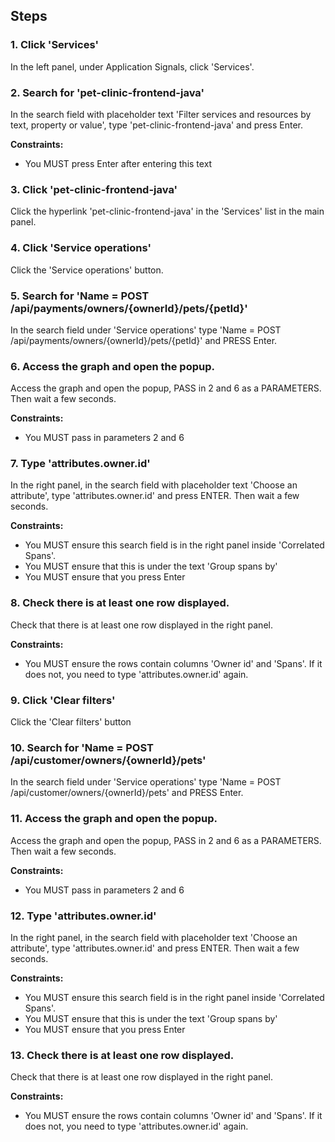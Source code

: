 ## Steps

### 1. Click 'Services'

In the left panel, under Application Signals, click 'Services'.

### 2. Search for 'pet-clinic-frontend-java'

In the search field with placeholder text 'Filter services and resources by text, property or value', type 'pet-clinic-frontend-java' and press Enter.

**Constraints:**
- You MUST press Enter after entering this text

### 3. Click 'pet-clinic-frontend-java'

Click the hyperlink 'pet-clinic-frontend-java' in the 'Services' list in the main panel.

### 4. Click 'Service operations'

Click the 'Service operations' button.

### 5. Search for 'Name = POST /api/payments/owners/{ownerId}/pets/{petId}'

In the search field under 'Service operations' type 'Name = POST /api/payments/owners/{ownerId}/pets/{petId}' and PRESS Enter.

### 6. Access the graph and open the popup.

Access the graph and open the popup, PASS in 2 and 6 as a PARAMETERS. Then wait a few seconds.

**Constraints:**
- You MUST pass in parameters 2 and 6

### 7. Type 'attributes.owner.id'

In the right panel, in the search field with placeholder text 'Choose an attribute', type 'attributes.owner.id' and press ENTER. Then wait a few seconds.

**Constraints:**
- You MUST ensure this search field is in the right panel inside 'Correlated Spans'.
- You MUST ensure that this is under the text 'Group spans by'
- You MUST ensure that you press Enter

### 8. Check there is at least one row displayed.

Check that there is at least one row displayed in the right panel.

**Constraints:**
- You MUST ensure the rows contain columns 'Owner id' and 'Spans'. If it does not, you need to type 'attributes.owner.id' again.

### 9. Click 'Clear filters'

Click the 'Clear filters' button

### 10. Search for 'Name = POST /api/customer/owners/{ownerId}/pets'

In the search field under 'Service operations' type 'Name = POST /api/customer/owners/{ownerId}/pets' and PRESS Enter.

### 11. Access the graph and open the popup.

Access the graph and open the popup, PASS in 2 and 6 as a PARAMETERS. Then wait a few seconds.

**Constraints:**
- You MUST pass in parameters 2 and 6

### 12. Type 'attributes.owner.id'

In the right panel, in the search field with placeholder text 'Choose an attribute', type 'attributes.owner.id' and press ENTER. Then wait a few seconds.

**Constraints:**
- You MUST ensure this search field is in the right panel inside 'Correlated Spans'.
- You MUST ensure that this is under the text 'Group spans by'
- You MUST ensure that you press Enter

### 13. Check there is at least one row displayed.

Check that there is at least one row displayed in the right panel.

**Constraints:**
- You MUST ensure the rows contain columns 'Owner id' and 'Spans'. If it does not, you need to type 'attributes.owner.id' again.